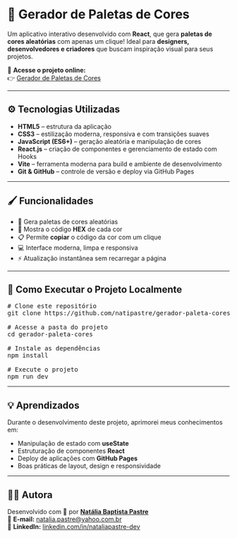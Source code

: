 <h1>🎨 Gerador de Paletas de Cores</h1>

<p>
Um aplicativo interativo desenvolvido com <strong>React</strong>, que gera 
<strong>paletas de cores aleatórias</strong> com apenas um clique! 
Ideal para <strong>designers, desenvolvedores e criadores</strong> que buscam inspiração visual para seus projetos.
</p>


<p>
🔗 <strong>Acesse o projeto online:</strong><br>
👉 <a href="https://natipastre.github.io/gerador-paleta/" target="_blank">Gerador de Paletas de Cores</a>
</p>




<hr>

<h2>⚙️ Tecnologias Utilizadas</h2>

<ul>
  <li><strong>HTML5</strong> – estrutura da aplicação</li>
  <li><strong>CSS3</strong> – estilização moderna, responsiva e com transições suaves</li>
  <li><strong>JavaScript (ES6+)</strong> – geração aleatória e manipulação de cores</li>
  <li><strong>React.js</strong> – criação de componentes e gerenciamento de estado com Hooks</li>
  <li><strong>Vite</strong> – ferramenta moderna para build e ambiente de desenvolvimento</li>
  <li><strong>Git & GitHub</strong> – controle de versão e deploy via GitHub Pages</li>
</ul>

<hr>

<h2>🖌️ Funcionalidades</h2>

<ul>
  <li>🎲 Gera paletas de cores aleatórias</li>
  <li>🎨 Mostra o código <strong>HEX</strong> de cada cor</li>
  <li>📋 Permite <strong>copiar</strong> o código da cor com um clique</li>
  <li>💻 Interface moderna, limpa e responsiva</li>
  <li>⚡ Atualização instantânea sem recarregar a página</li>
</ul>

<hr>

<h2>🚀 Como Executar o Projeto Localmente</h2>

<pre>
# Clone este repositório
git clone https://github.com/natipastre/gerador-paleta-cores.git

# Acesse a pasta do projeto
cd gerador-paleta-cores

# Instale as dependências
npm install

# Execute o projeto
npm run dev
</pre>

<hr>

<h2>💡 Aprendizados</h2>

<p>Durante o desenvolvimento deste projeto, aprimorei meus conhecimentos em:</p>

<ul>
  <li>Manipulação de estado com <strong>useState</strong></li>
  <li>Estruturação de componentes <strong>React</strong></li>
  <li>Deploy de aplicações com <strong>GitHub Pages</strong></li>
  <li>Boas práticas de layout, design e responsividade</li>
</ul>

<hr>

<h2>👩‍💻 Autora</h2>

<p>
Desenvolvido com 💜 por <strong><a href="https://github.com/natipastre" target="_blank">Natália Baptista Pastre</a></strong><br>
📧 <strong>E-mail:</strong> <a href="mailto:natalia.pastre@yahoo.com.br">natalia.pastre@yahoo.com.br</a><br>
🔗 <strong>LinkedIn:</strong> 
<a href="https://www.linkedin.com/in/nataliapastre-dev/" target="_blank">linkedin.com/in/nataliapastre-dev</a>
</p>
